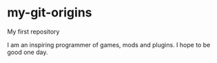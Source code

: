 my-git-origins
==============

My first repository

I am an inspiring programmer of games, mods and plugins. I hope to be good one day.
